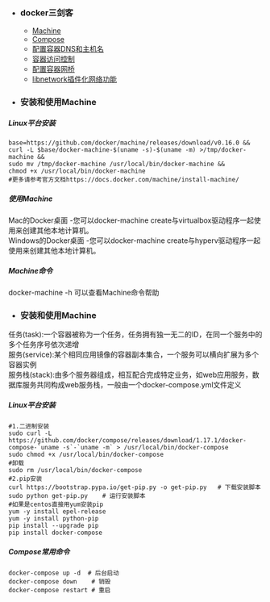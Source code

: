 + ### docker三剑客
    + [Machine](#安装和使用Machine)
    + [Compose](#安装和使用Compose)
    + [配置容器DNS和主机名](#配置容器DNS和主机名)
    + [容器访问控制](#容器访问控制)
	+ [配置容器网桥](#配置容器网桥)
	+ [libnetwork插件化网络功能](#libnetwork插件化网络功能)
+ ### 安装和使用Machine
##### Linux平台安装
```
base=https://github.com/docker/machine/releases/download/v0.16.0 &&
curl -L $base/docker-machine-$(uname -s)-$(uname -m) >/tmp/docker-machine &&
sudo mv /tmp/docker-machine /usr/local/bin/docker-machine &&
chmod +x /usr/local/bin/docker-machine
#更多请参考官方文档https://docs.docker.com/machine/install-machine/
```
##### 使用Machine
Mac的Docker桌面 -您可以docker-machine create与virtualbox驱动程序一起使用来创建其他本地计算机。  
Windows的Docker桌面 -您可以docker-machine create与hyperv驱动程序一起使用来创建其他本地计算机。  
##### Machine命令
docker-machine <COMMAND> -h  可以查看Machine命令帮助  
+ ### 安装和使用Machine  
任务(task):一个容器被称为一个任务，任务拥有独一无二的ID，在同一个服务中的多个任务序号依次递增  
服务(service):某个相同应用镜像的容器副本集合，一个服务可以横向扩展为多个容器实例  
服务栈(stack):由多个服务器组成，相互配合完成特定业务，如web应用服务，数据库服务共同构成web服务栈，一般由一个docker-compose.yml文件定义
##### Linux平台安装
```
#1.二进制安装
sudo curl -L https://github.com/docker/compose/releases/download/1.17.1/docker-compose-`uname -s`-`uname -m` > /usr/local/bin/docker-compose
sudo chmod +x /usr/local/bin/docker-compose
#卸载
sudo rm /usr/local/bin/docker-compose
#2.pip安装
curl https://bootstrap.pypa.io/get-pip.py -o get-pip.py   # 下载安装脚本
sudo python get-pip.py    # 运行安装脚本
#如果是centos直接用yum安装pip
yum -y install epel-release
yum -y install python-pip
pip install --upgrade pip
pip install docker-compose
```
##### Compose常用命令
```
docker-compose up -d  # 后台启动
docker-compose down    # 销毁
docker-compose restart # 重启
```
